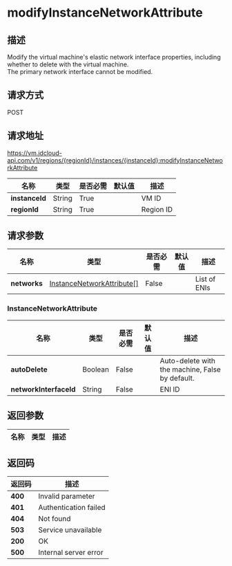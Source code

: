 # modifyInstanceNetworkAttribute


## 描述
Modify the virtual machine's elastic network interface properties,  including whether to delete with the virtual machine. <br>
The primary network interface cannot be modified.


## 请求方式
POST

## 请求地址
https://vm.jdcloud-api.com/v1/regions/{regionId}/instances/{instanceId}:modifyInstanceNetworkAttribute

|名称|类型|是否必需|默认值|描述|
|---|---|---|---|---|
|**instanceId**|String|True||VM ID|
|**regionId**|String|True||Region ID|

## 请求参数
|名称|类型|是否必需|默认值|描述|
|---|---|---|---|---|
|**networks**|[InstanceNetworkAttribute[]](##InstanceNetworkAttribute)|False||List of ENIs|

### <a name="InstanceNetworkAttribute">InstanceNetworkAttribute</a>
|名称|类型|是否必需|默认值|描述|
|---|---|---|---|---|
|**autoDelete**|Boolean|False||Auto-delete with the machine, False by default.|
|**networkInterfaceId**|String|False||ENI ID|

## 返回参数
|名称|类型|描述|
|---|---|---|



## 返回码
|返回码|描述|
|---|---|
|**400**|Invalid parameter|
|**401**|Authentication failed|
|**404**|Not found|
|**503**|Service unavailable|
|**200**|OK|
|**500**|Internal server error|
